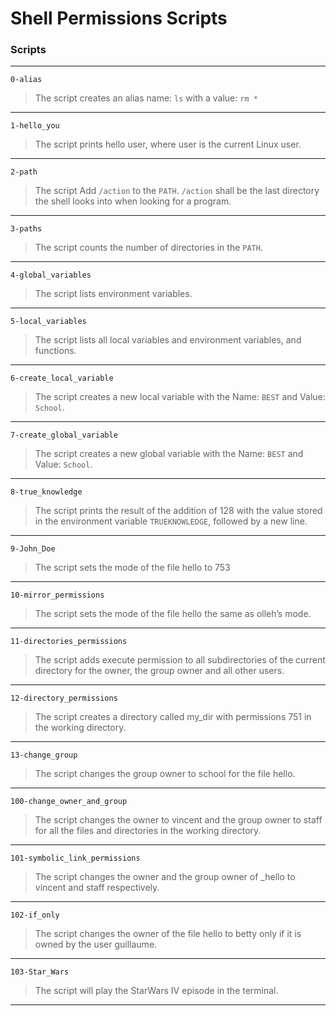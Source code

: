 # Shell Permissions Scripts
### Scripts
---
`0-alias`
> The script creates an alias name: `ls` with a value: `rm *`
---
`1-hello_you`
> The script prints hello user, where user is the current Linux user.
---
`2-path`
> The script Add `/action` to the `PATH`. `/action` shall be the last directory the shell looks into when looking for a program.
---
`3-paths`
> The script counts the number of directories in the `PATH`.
---
`4-global_variables`
> The script lists environment variables.
---
`5-local_variables`
> The script lists all local variables and environment variables, and functions.
---
`6-create_local_variable`
> The script creates a new local variable with the Name: `BEST` and Value: `School`.
---
`7-create_global_variable`
> The script creates a new global variable with the Name: `BEST` and Value: `School`.
---
`8-true_knowledge`
> The script prints the result of the addition of 128 with the value stored in the environment variable `TRUEKNOWLEDGE`, followed by a new line.
---
`9-John_Doe`
> The script sets the mode of the file hello to 753
---
`10-mirror_permissions`
> The script sets the mode of the file hello the same as olleh’s mode.
---
`11-directories_permissions`
> The script adds execute permission to all subdirectories of the current directory for the owner, the group owner and all other users.
---
`12-directory_permissions`
> The script creates a directory called my_dir with permissions 751 in the working directory.
---
`13-change_group`
> The script changes the group owner to school for the file hello.
---
`100-change_owner_and_group`
> The script changes the owner to vincent and the group owner to staff for all the files and directories in the working directory.
---
`101-symbolic_link_permissions`
> The script changes the owner and the group owner of _hello to vincent and staff respectively.
---
`102-if_only`
> The script changes the owner of the file hello to betty only if it is owned by the user guillaume.
---
`103-Star_Wars`
> The script will play the StarWars IV episode in the terminal.
---

